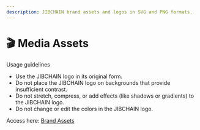 ```yaml
---
description: JIBCHAIN brand assets and logos in SVG and PNG formats.
---
```


# 🎬 Media Assets

Usage guidelines

* Use the JIBCHAIN logo in its original form.
* Do not place the JIBCHAIN logo on backgrounds that provide insufficient contrast.
* Do not stretch, compress, or add effects (like shadows or gradients) to the JIBCHAIN logo.
* Do not change or edit the colors in the JIBCHAIN logo.

Access here: [Brand Assets](https://www.dropbox.com/sh/65im76o1id2y1e4/AADsZrXe3N-0I921RBcJQmG\_a?dl=0)
